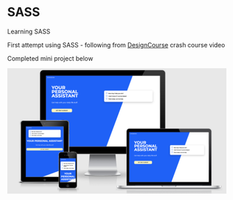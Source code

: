 # SASS

Learning SASS

First attempt using SASS - following from [DesignCourse](https://www.youtube.com/watch?v=roywYSEPSvc&ab_channel=DesignCourse) crash course video

Completed mini project below

![Screenshot of finished project on multiple devices](screenshot.png)
